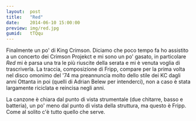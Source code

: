 ```yaml
---
layout:  post
title:   "Red"
date:    2014-06-10 15:00:00
preview: img/red.jpg
gumid:   tTQqu
---
```


Finalmente un po' di King Crimson. Diciamo che poco tempo fa ho assistito a un
concerto dei Crimson Projekct e mi sono un po' gasato, in particolare *Red* mi
è parsa una tra le più riuscite della serata e mi è venuta voglia di
trascriverla. La traccia, composizione di Fripp, compare per la prima volta nel
disco omonimo del '74 ma preannuncia molto dello stile dei KC dagli anni
Ottanta in poi (quelli di Adrian Belew per intenderci), non a caso è stata
largamente riciclata e reincisa negli anni.

La canzone è chiara dal punto di vista strumentale (due chitarre, basso e
batteria), un po' meno dal punto di vista della struttura, ma questo è Fripp.
Come al solito c'è tutto quello che serve.
